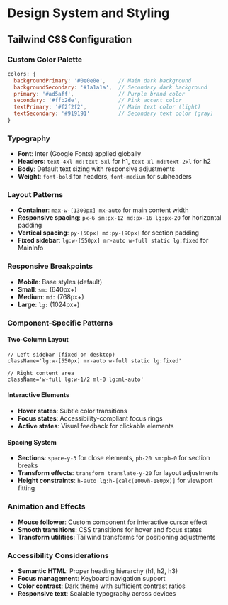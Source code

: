 # Design System and Styling

## Tailwind CSS Configuration

### Custom Color Palette
```js
colors: {
  backgroundPrimary: '#0e0e0e',    // Main dark background
  backgroundSecondary: '#1a1a1a',  // Secondary dark background  
  primary: '#ad5aff',              // Purple brand color
  secondary: '#ffb2de',            // Pink accent color
  textPrimary: '#f2f2f2',          // Main text color (light)
  textSecondary: '#919191'         // Secondary text color (gray)
}
```

### Typography
- **Font**: Inter (Google Fonts) applied globally
- **Headers**: `text-4xl md:text-5xl` for h1, `text-xl md:text-2xl` for h2
- **Body**: Default text sizing with responsive adjustments
- **Weight**: `font-bold` for headers, `font-medium` for subheaders

### Layout Patterns
- **Container**: `max-w-[1300px] mx-auto` for main content width
- **Responsive spacing**: `px-6 sm:px-12 md:px-16 lg:px-20` for horizontal padding
- **Vertical spacing**: `py-[50px] md:py-[90px]` for section padding
- **Fixed sidebar**: `lg:w-[550px] mr-auto w-full static lg:fixed` for MainInfo

### Responsive Breakpoints
- **Mobile**: Base styles (default)
- **Small**: `sm:` (640px+)  
- **Medium**: `md:` (768px+)
- **Large**: `lg:` (1024px+)

### Component-Specific Patterns

#### Two-Column Layout
```tsx
// Left sidebar (fixed on desktop)
className='lg:w-[550px] mr-auto w-full static lg:fixed'

// Right content area  
className='w-full lg:w-1/2 ml-0 lg:ml-auto'
```

#### Interactive Elements
- **Hover states**: Subtle color transitions
- **Focus states**: Accessibility-compliant focus rings
- **Active states**: Visual feedback for clickable elements

#### Spacing System
- **Sections**: `space-y-3` for close elements, `pb-20 sm:pb-0` for section breaks
- **Transform effects**: `transform translate-y-20` for layout adjustments
- **Height constraints**: `h-auto lg:h-[calc(100vh-180px)]` for viewport fitting

### Animation and Effects
- **Mouse follower**: Custom component for interactive cursor effect
- **Smooth transitions**: CSS transitions for hover and focus states
- **Transform utilities**: Tailwind transforms for positioning adjustments

### Accessibility Considerations
- **Semantic HTML**: Proper heading hierarchy (h1, h2, h3)
- **Focus management**: Keyboard navigation support
- **Color contrast**: Dark theme with sufficient contrast ratios
- **Responsive text**: Scalable typography across devices